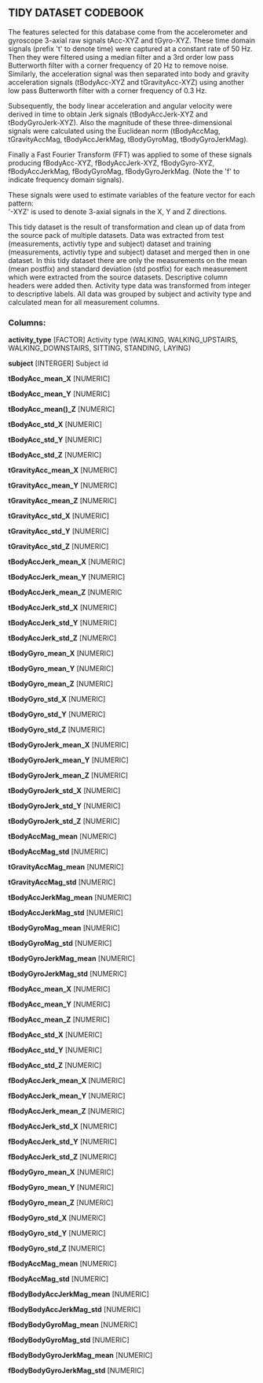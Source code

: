 ## TIDY DATASET CODEBOOK

The features selected for this database come from the accelerometer and gyroscope 3-axial raw signals tAcc-XYZ and tGyro-XYZ. These time domain signals (prefix 't' to denote time) were captured at a constant rate of 50 Hz. Then they were filtered using a median filter and a 3rd order low pass Butterworth filter with a corner frequency of 20 Hz to remove noise. Similarly, the acceleration signal was then separated into body and gravity acceleration signals (tBodyAcc-XYZ and tGravityAcc-XYZ) using another low pass Butterworth filter with a corner frequency of 0.3 Hz. 

Subsequently, the body linear acceleration and angular velocity were derived in time to obtain Jerk signals (tBodyAccJerk-XYZ and tBodyGyroJerk-XYZ). Also the magnitude of these three-dimensional signals were calculated using the Euclidean norm (tBodyAccMag, tGravityAccMag, tBodyAccJerkMag, tBodyGyroMag, tBodyGyroJerkMag). 

Finally a Fast Fourier Transform (FFT) was applied to some of these signals producing fBodyAcc-XYZ, fBodyAccJerk-XYZ, fBodyGyro-XYZ, fBodyAccJerkMag, fBodyGyroMag, fBodyGyroJerkMag. (Note the 'f' to indicate frequency domain signals). 

These signals were used to estimate variables of the feature vector for each pattern:  
'-XYZ' is used to denote 3-axial signals in the X, Y and Z directions.

This tidy dataset is the result of transformation and clean up of data from the source pack of multiple datasets. Data was extracted from test (measurements, activtiy type and subject) dataset and training (measurements, activtiy type and subject) dataset and merged then in one dataset. In this tidy dataset there are only the measurements on the mean (mean postfix) and standard deviation (std postfix) for each measurement which were extracted from the source datasets. Descriptive column headers were added then. Activity type data was transformed from integer to descriptive labels. All data was grouped by subject and activity type and calculated mean for all measurement columns.

### Columns:

**activity_type** [FACTOR] Activity type (WALKING, 
WALKING_UPSTAIRS, 
WALKING_DOWNSTAIRS,
SITTING,
STANDING,
LAYING)
		
**subject** [INTERGER] Subject id

**tBodyAcc_mean_X** [NUMERIC]
	
**tBodyAcc_mean_Y** [NUMERIC]

**tBodyAcc_mean()_Z** [NUMERIC]

**tBodyAcc_std_X** [NUMERIC]

**tBodyAcc_std_Y** [NUMERIC]

**tBodyAcc_std_Z** [NUMERIC]

**tGravityAcc_mean_X** [NUMERIC]

**tGravityAcc_mean_Y** [NUMERIC]

**tGravityAcc_mean_Z** [NUMERIC]

**tGravityAcc_std_X** [NUMERIC]

**tGravityAcc_std_Y** [NUMERIC]

**tGravityAcc_std_Z** [NUMERIC]

**tBodyAccJerk_mean_X** [NUMERIC]

**tBodyAccJerk_mean_Y** [NUMERIC]

**tBodyAccJerk_mean_Z** [NUMERIC

**tBodyAccJerk_std_X** [NUMERIC]

**tBodyAccJerk_std_Y** [NUMERIC]

**tBodyAccJerk_std_Z** [NUMERIC]

**tBodyGyro_mean_X** [NUMERIC]

**tBodyGyro_mean_Y** [NUMERIC]

**tBodyGyro_mean_Z** [NUMERIC]

**tBodyGyro_std_X** [NUMERIC]

**tBodyGyro_std_Y** [NUMERIC]

**tBodyGyro_std_Z** [NUMERIC]

**tBodyGyroJerk_mean_X** [NUMERIC]

**tBodyGyroJerk_mean_Y** [NUMERIC]

**tBodyGyroJerk_mean_Z** [NUMERIC]

**tBodyGyroJerk_std_X** [NUMERIC]

**tBodyGyroJerk_std_Y** [NUMERIC]

**tBodyGyroJerk_std_Z** [NUMERIC]

**tBodyAccMag_mean** [NUMERIC]

**tBodyAccMag_std** [NUMERIC]

**tGravityAccMag_mean** [NUMERIC]

**tGravityAccMag_std** [NUMERIC]

**tBodyAccJerkMag_mean** [NUMERIC]

**tBodyAccJerkMag_std** [NUMERIC]

**tBodyGyroMag_mean** [NUMERIC]

**tBodyGyroMag_std** [NUMERIC]

**tBodyGyroJerkMag_mean** [NUMERIC]

**tBodyGyroJerkMag_std** [NUMERIC]

**fBodyAcc_mean_X** [NUMERIC]

**fBodyAcc_mean_Y** [NUMERIC]

**fBodyAcc_mean_Z** [NUMERIC]

**fBodyAcc_std_X** [NUMERIC]

**fBodyAcc_std_Y** [NUMERIC]

**fBodyAcc_std_Z** [NUMERIC]

**fBodyAccJerk_mean_X** [NUMERIC]

**fBodyAccJerk_mean_Y** [NUMERIC]

**fBodyAccJerk_mean_Z** [NUMERIC]

**fBodyAccJerk_std_X** [NUMERIC]

**fBodyAccJerk_std_Y** [NUMERIC]

**fBodyAccJerk_std_Z** [NUMERIC]

**fBodyGyro_mean_X** [NUMERIC]

**fBodyGyro_mean_Y** [NUMERIC]

**fBodyGyro_mean_Z** [NUMERIC]

**fBodyGyro_std_X** [NUMERIC]

**fBodyGyro_std_Y** [NUMERIC]

**fBodyGyro_std_Z** [NUMERIC]

**fBodyAccMag_mean** [NUMERIC]

**fBodyAccMag_std** [NUMERIC]

**fBodyBodyAccJerkMag_mean** [NUMERIC]

**fBodyBodyAccJerkMag_std** [NUMERIC]

**fBodyBodyGyroMag_mean** [NUMERIC]

**fBodyBodyGyroMag_std** [NUMERIC]

**fBodyBodyGyroJerkMag_mean** [NUMERIC]

**fBodyBodyGyroJerkMag_std** [NUMERIC]
